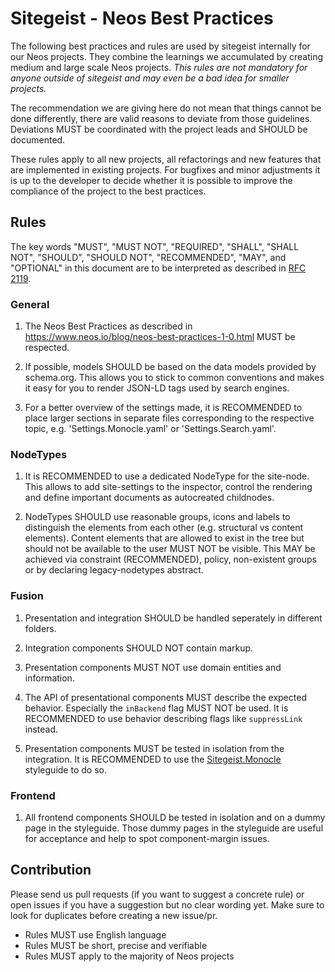 # Sitegeist - Neos Best Practices

The following best practices and rules are used by sitegeist internally for our Neos projects. They combine the learnings we accumulated by creating medium and large scale Neos projects. *This rules are not mandatory for anyone outside of sitegeist and may even be a bad idea for smaller projects.*

The recommendation we are giving here do not mean that things cannot be done differently, there are valid reasons to deviate from those guidelines. Deviations MUST be coordinated with the project leads and SHOULD be documented.

These rules apply to all new projects, all refactorings and new features that are implemented in existing projects. For bugfixes and minor adjustments it is up to the developer to decide whether it is possible to improve the compliance of the project to the best practices.

## Rules 

The key words "MUST", "MUST NOT", "REQUIRED", "SHALL", "SHALL NOT", "SHOULD", "SHOULD NOT", "RECOMMENDED",  "MAY", and "OPTIONAL" in this document are to be interpreted as described in [RFC 2119](https://www.ietf.org/rfc/rfc2119.txt).

### General

1. The Neos Best Practices as described in https://www.neos.io/blog/neos-best-practices-1-0.html 
   MUST be respected.
   
2. If possible, models SHOULD be based on the data models provided by schema.org. This allows you to stick to common conventions and makes it easy for you to render JSON-LD tags used by search engines.   

2. For a better overview of the settings made, it is RECOMMENDED to place larger sections in separate files corresponding to the respective topic, e.g. 'Settings.Monocle.yaml' or 'Settings.Search.yaml'.

### NodeTypes

1. It is RECOMMENDED to use a dedicated NodeType for the site-node. This allows to add site-settings to the inspector, control the rendering and define important documents as autocreated childnodes.

2. NodeTypes SHOULD use reasonable groups, icons and labels to distinguish the elements from each other (e.g. structural vs content elements). Content elements that are allowed to exist in the tree but should not be available to the user MUST NOT be visible. This MAY be achieved via constraint (RECOMMENDED), policy, non-existent groups or by declaring legacy-nodetypes abstract.

### Fusion

1. Presentation and integration SHOULD be handled seperately in different folders.

2. Integration components SHOULD NOT contain markup.

3. Presentation components MUST NOT use domain entities and information.

4. The API of presentational components MUST describe the expected behavior. 
   Especially the `inBackend` flag MUST NOT be used. It is RECOMMENDED to use 
   behavior describing flags like `suppressLink` instead.

5. Presentation components MUST be tested in isolation from the integration. It is RECOMMENDED to use the 
   [Sitegeist.Monocle](https://github.com/sitegeist/Sitegeist.Monocle) styleguide to do so.

### Frontend

1. All frontend components SHOULD be tested in isolation and on a dummy page in the styleguide. 
   Those dummy pages in the styleguide are useful for acceptance and help to spot component-margin issues.

## Contribution

Please send us pull requests (if you want to suggest a concrete rule) or open issues if you have a suggestion but no clear wording yet. Make sure to look for duplicates before creating a new issue/pr.

- Rules MUST use English language
- Rules MUST be short, precise and verifiable
- Rules MUST apply to the majority of Neos projects
